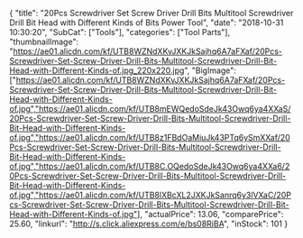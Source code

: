 {
	"title": "20Pcs Screwdriver Set Screw Driver Drill Bits Multitool Screwdriver Drill Bit Head with Different Kinds of Bits Power Tool",
	"date": "2018-10-31 10:30:20",
	"SubCat": ["Tools"],
	"categories": ["Tool Parts"],
	"thumbnailImage": "https://ae01.alicdn.com/kf/UTB8WZNdXKvJXKJkSajhq6A7aFXaf/20Pcs-Screwdriver-Set-Screw-Driver-Drill-Bits-Multitool-Screwdriver-Drill-Bit-Head-with-Different-Kinds-of.jpg_220x220.jpg",
	"BigImage": ["https://ae01.alicdn.com/kf/UTB8WZNdXKvJXKJkSajhq6A7aFXaf/20Pcs-Screwdriver-Set-Screw-Driver-Drill-Bits-Multitool-Screwdriver-Drill-Bit-Head-with-Different-Kinds-of.jpg","https://ae01.alicdn.com/kf/UTB8mEWQedoSdeJk43Owq6ya4XXaS/20Pcs-Screwdriver-Set-Screw-Driver-Drill-Bits-Multitool-Screwdriver-Drill-Bit-Head-with-Different-Kinds-of.jpg","https://ae01.alicdn.com/kf/UTB8z1FBdOaMiuJk43PTq6ySmXXaf/20Pcs-Screwdriver-Set-Screw-Driver-Drill-Bits-Multitool-Screwdriver-Drill-Bit-Head-with-Different-Kinds-of.jpg","https://ae01.alicdn.com/kf/UTB8C.OQedoSdeJk43Owq6ya4XXa6/20Pcs-Screwdriver-Set-Screw-Driver-Drill-Bits-Multitool-Screwdriver-Drill-Bit-Head-with-Different-Kinds-of.jpg","https://ae01.alicdn.com/kf/UTB8lXBcXL2JXKJkSanrq6y3lVXaC/20Pcs-Screwdriver-Set-Screw-Driver-Drill-Bits-Multitool-Screwdriver-Drill-Bit-Head-with-Different-Kinds-of.jpg"],
	"actualPrice": 13.06,
	"comparePrice": 25.60,
	"linkurl": "http://s.click.aliexpress.com/e/bs08RiBA",
	"inStock": 101
}
